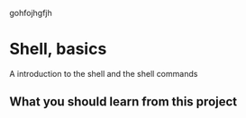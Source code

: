 gohfojhgfjh
# Shell, basics

A introduction to the shell and the shell commands

## What you should learn from this project